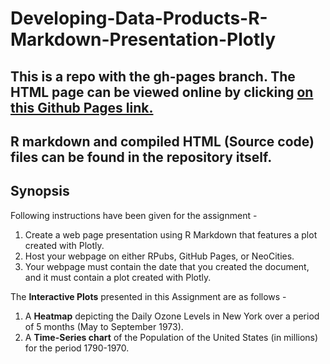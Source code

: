 # Developing-Data-Products-R-Markdown-Presentation-Plotly

## This is a repo with the gh-pages branch. The HTML page can be viewed online by clicking [on this Github Pages link.](ewalker711.neocities.org)

## R markdown and compiled HTML (Source code) files can be found in the repository itself.

## Synopsis

Following instructions have been given for the assignment -   

1. Create a web page presentation using R Markdown that features a plot created with Plotly.  
2. Host your webpage on either RPubs, GitHub Pages, or NeoCities.   
3. Your webpage must contain the date that you created the document, and it must contain a plot created with Plotly.

The **Interactive Plots** presented in this Assignment are as follows -

1. A **Heatmap** depicting the Daily Ozone Levels in New York over a period of 5 months (May to September 1973).
2. A **Time-Series chart** of the Population of the United States (in millions) for the period 1790-1970.
